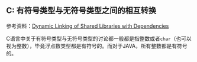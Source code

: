## C: 有符号类型与无符号类型之间的相互转换

参考资料：[Dynamic Linking of Shared Libraries with Dependencies](https://stackoverflow.com/questions/26619897/dynamic-linking-of-shared-libraries-with-dependencies)

C语言中关于有符号类型与无符号类型的讨论都一般都是指整数或者`char`（也可以视为整数），毕竟浮点数类型都是有符号的。而对于JAVA，所有整数都是有符号的。


